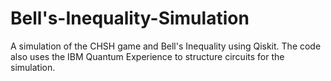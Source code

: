 # Bell's-Inequality-Simulation
A simulation of the CHSH game and Bell's Inequality using Qiskit. The code also uses the IBM Quantum Experience to structure circuits for the simulation.
